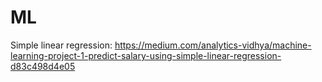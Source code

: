 # ML

Simple linear regression: https://medium.com/analytics-vidhya/machine-learning-project-1-predict-salary-using-simple-linear-regression-d83c498d4e05
